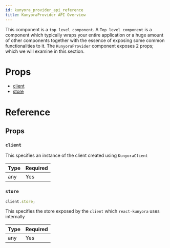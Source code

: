 ```yaml
---
id: kunyora_provider_api_reference
title: KunyoraProvider API Overview
---
```


This component is a `top level component`. A `Top level component` is a component which typically wraps your entire application or a huge amount of other components together with the essence of exposing some common functionalities to it. The `KunyoraProvider` component exposes 2 props; which we will examine in this section.

# Props

* [client](kunyora_provider_api_reference.md#client)
* [store](kunyora_provider_api_reference.md#store)

# Reference

## Props

### `client`

This specifies an instance of the client created using `KunyoraClient`

| Type | Required |
| ---- | -------- |
| any  | Yes      |

### `store`

```javascript
client.store;
```

This specifies the store exposed by the `client` which `react-kunyora` uses internally

| Type | Required |
| ---- | -------- |
| any  | Yes      |
